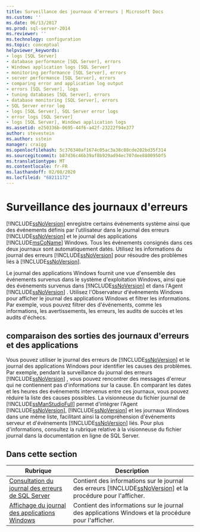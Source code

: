 ```yaml
---
title: Surveillance des journaux d’erreurs | Microsoft Docs
ms.custom: ''
ms.date: 06/13/2017
ms.prod: sql-server-2014
ms.reviewer: ''
ms.technology: configuration
ms.topic: conceptual
helpviewer_keywords:
- logs [SQL Server]
- database performance [SQL Server], errors
- Windows application logs [SQL Server]
- monitoring performance [SQL Server], errors
- server performance [SQL Server], errors
- comparing error and application log output
- errors [SQL Server], logs
- tuning databases [SQL Server], errors
- database monitoring [SQL Server], errors
- SQL Server error log
- logs [SQL Server], SQL Server error logs
- error logs [SQL Server]
- logs [SQL Server], Windows application logs
ms.assetid: e250336b-0695-44f6-a42f-23222f94e377
author: stevestein
ms.author: sstein
manager: craigg
ms.openlocfilehash: 5c376340af1674c05ac3a38c88cde202bd35f314
ms.sourcegitcommit: b87d36c46b39af8b929ad94ec707dee8800950f5
ms.translationtype: MT
ms.contentlocale: fr-FR
ms.lasthandoff: 02/08/2020
ms.locfileid: "68211172"
---
```

# <a name="monitoring-the-error-logs"></a>Surveillance des journaux d'erreurs
  [!INCLUDE[ssNoVersion](../../includes/ssnoversion-md.md)] enregistre certains événements système ainsi que des événements définis par l’utilisateur dans le journal des erreurs [!INCLUDE[ssNoVersion](../../includes/ssnoversion-md.md)] et le journal des applications [!INCLUDE[msCoName](../../includes/msconame-md.md)] Windows. Tous les événements consignés dans ces deux journaux sont automatiquement datés. Utilisez les informations du journal des erreurs [!INCLUDE[ssNoVersion](../../includes/ssnoversion-md.md)] pour résoudre des problèmes liés à [!INCLUDE[ssNoVersion](../../includes/ssnoversion-md.md)].  
  
 Le journal des applications Windows fournit une vue d'ensemble des événements survenus dans le système d'exploitation Windows, ainsi que des événements survenus dans [!INCLUDE[ssNoVersion](../../includes/ssnoversion-md.md)] et dans l'Agent [!INCLUDE[ssNoVersion](../../includes/ssnoversion-md.md)] . Utilisez l'Observateur d'événements Windows pour afficher le journal des applications Windows et filtrer les informations. Par exemple, vous pouvez filtrer des d'événements, comme les informations, les avertissements, les erreurs, les audits de succès et les audits d'échecs.  
  
## <a name="comparing-error-and-application-log-output"></a>comparaison des sorties des journaux d'erreurs et des applications  
 Vous pouvez utiliser le journal des erreurs de [!INCLUDE[ssNoVersion](../../includes/ssnoversion-md.md)] et le journal des applications Windows pour identifier les causes des problèmes. Par exemple, pendant la surveillance du journal des erreurs [!INCLUDE[ssNoVersion](../../includes/ssnoversion-md.md)] , vous pouvez rencontrer des messages d'erreur qui ne contiennent pas d'informations sur la cause. En comparant les dates et les heures des événements intervenus entre ces journaux, vous pouvez réduire la liste des causes possibles. La visionneuse du fichier journal de [!INCLUDE[ssManStudioFull](../../includes/ssmanstudiofull-md.md)] permet d'intégrer l'Agent [!INCLUDE[ssNoVersion](../../includes/ssnoversion-md.md)], [!INCLUDE[ssNoVersion](../../includes/ssnoversion-md.md)] et les journaux Windows dans une même liste, facilitant ainsi la compréhension d'événements serveur et d'événements [!INCLUDE[ssNoVersion](../../includes/ssnoversion-md.md)] liés. Pour plus d'informations, consultez la rubrique relative à la visionneuse du fichier journal dans la documentation en ligne de SQL Server.  
  
## <a name="in-this-section"></a>Dans cette section  
  
|Rubrique|Description|  
|-----------|-----------------|  
|[Consultation du journal des erreurs de SQL Server](../../../2014/tools/configuration-manager/viewing-the-sql-server-error-log.md)|Contient des informations sur le journal des erreurs [!INCLUDE[ssNoVersion](../../includes/ssnoversion-md.md)] et la procédure pour l'afficher.|  
|[Affichage du journal des applications Windows](viewing-the-windows-application-log.md)|Contient des informations sur le journal des applications Windows et la procédure pour l'afficher.|  
  
  
